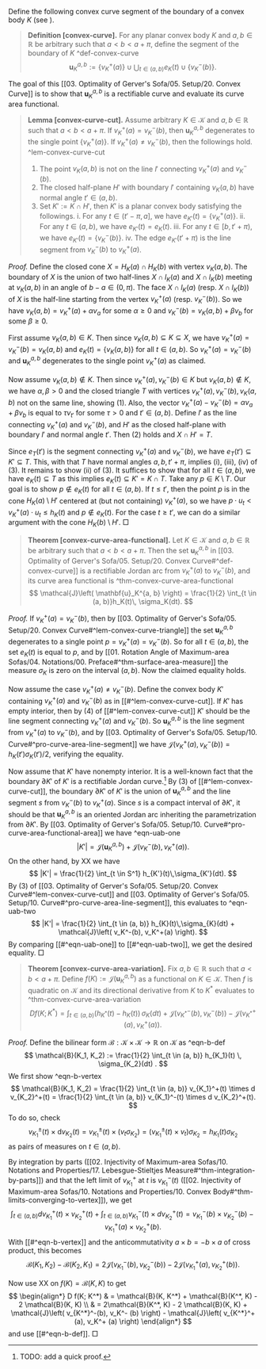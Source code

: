 Define the following convex curve segment of the boundary of a convex body $K$ (see ).

> __Definition [convex-curve].__ For any planar convex body $K$ and $a, b \in \mathbb{R}$ be arbitrary such that $a < b < a + \pi$, define the segment of the boundary of $K$ ^def-convex-curve
$$
\mathbf{u}_K^{a, b} := \left\{ v_K^+(a) \right\} \cup \bigcup_{t \in (a, b)} e_K(t) \cup \left\{ v_K^-(b) \right\}.
$$

The goal of this [[03. Optimality of Gerver's Sofa/05. Setup/20. Convex Curve]] is to show that $\mathbf{u}_K^{a, b}$ is a rectifiable curve and evaluate its curve area functional.

> __Lemma [convex-curve-cut].__ Assume arbitrary $K \in \mathcal{K}$ and $a, b \in \mathbb{R}$ such that $a < b < a + \pi$. If $v_K^+(a) = v_K^-(b)$, then $\mathbf{u}_K^{a, b}$ degenerates to the single point $\left\{ v_K^+(a) \right\}$. If $v_K^+(a) \neq v_K^-(b)$, then the followings hold. ^lem-convex-curve-cut
> 
> 1. The point $v_K(a, b)$ is not on the line $l'$ connecting $v_K^+(a)$ and $v_K^-(b)$.
> 2. The closed half-plane $H'$ with boundary $l'$ containing $v_K(a, b)$ have normal angle $t' \in (a, b)$.
> 3. Set $K' := K \cap H'$, then $K'$ is a planar convex body satisfying the followings.
> 	i. For any $t \in (t' - \pi, a]$, we have $e_{K'}(t) = \left\{ v_K^+(a) \right\}$.
> 	ii. For any $t \in (a, b)$, we have $e_{K'}(t) = e_K(t)$.
> 	iii. For any $t \in [b, t' + \pi)$, we have $e_{K'}(t) = \left\{ v_K^-(b) \right\}$.
> 	iv. The edge $e_{K'}(t' + \pi)$ is the line segment from $v_K^-(b)$ to $v_K^+(a)$.

_Proof._ Define the closed cone $X = H_K(a) \cap H_K(b)$ with vertex $v_K(a, b)$. The boundary of $X$ is the union of two half-lines $X \cap l_K(a)$ and $X \cap l_K(b)$ meeting at $v_K(a, b)$ in an angle of $b-a \in (0, \pi)$. The face $X \cap l_K(a)$ (resp. $X \cap l_K(b)$) of $X$ is the half-line starting from the vertex $v_K^+(a)$ (resp. $v_K^-(b)$). So we have $v_K(a, b) = v_K^+(a) + \alpha v_a$ for some $\alpha \geq 0$ and $v_K^-(b) = v_K(a, b) + \beta v_b$ for some $\beta \geq 0$.

First assume $v_K(a, b) \in K$. Then since $v_K(a, b) \subseteq K \subseteq X$, we have $v_K^+(a) = v_K^-(b) = v_K(a, b)$ and $e_K(t) = \left\{ v_K(a, b) \right\}$ for all $t \in (a, b)$. So $v_K^+(a) = v_K^-(b)$ and $\mathbf{u}_K^{a, b}$ degenerates to the single point $v_K^+(a)$ as claimed.

Now assume $v_K(a, b) \not\in K$. Then since $v_K^+(a), v_K^-(b) \in K$ but $v_K(a, b) \not\in K$, we have $\alpha, \beta > 0$ and the closed triangle $T$ with vertices $v_K^+(a), v_K^-(b), v_K(a, b)$ not on the same line, showing (1). Also, the vector $v_K^+(a) - v_K^-(b) = \alpha v_a + \beta v_b$ is equal to $\tau v_{t'}$ for some $\tau > 0$ and $t' \in (a, b)$. Define $l'$ as the line connecting $v_K^+(a)$ and $v_K^-(b)$, and $H'$ as the closed half-plane with boundary $l'$ and normal angle $t'$. Then (2) holds and $X \cap H' = T$.

Since $e_T(t')$ is the segment connecting $v_K^+(a)$ and $v_K^-(b)$, we have $e_T(t') \subseteq K' \subseteq T$. This, with that $T$ have normal angles $a, b, t' + \pi$, implies (i), (iii), (iv) of (3). It remains to show (ii) of (3). It suffices to show that for all $t \in (a, b)$, we have $e_K(t) \subseteq T$ as this implies $e_K(t) \subseteq K' = K \cap T$. Take any $p \in K \setminus T$. Our goal is to show $p \not\in e_K(t)$ for all $t \in (a, b)$. If $t \leq t'$, then the point $p$ is in the cone $H_K(a) \setminus H'$ centered at (but not containing) $v_K^+(a)$, so we have $p \cdot u_t < v_K^+(a) \cdot u_t \leq h_K(t)$ and $p \not\in e_K(t)$. For the case $t \geq t'$, we can do a similar argument with the cone $H_K(b) \setminus H'$. □

> __Theorem [convex-curve-area-functional].__ Let $K \in \mathcal{K}$ and $a, b \in \mathbb{R}$ be arbitrary such that $a < b < a + \pi$. Then the set $\mathbf{u}_K^{a, b}$ in [[03. Optimality of Gerver's Sofa/05. Setup/20. Convex Curve#^def-convex-curve]] is a rectifiable Jordan arc from $v_K^+(a)$ to $v_K^-(b)$, and its curve area functional is ^thm-convex-curve-area-functional
$$
\mathcal{J}\left( \mathbf{u}_K^{a, b} \right) = \frac{1}{2} \int_{t \in (a, b)}h_K(t)\, \sigma_K(dt).
$$

_Proof._ If $v_K^+(a) = v_K^-(b)$, then by [[03. Optimality of Gerver's Sofa/05. Setup/20. Convex Curve#^lem-convex-curve-triangle]] the set $\mathbf{u}_K^{a, b}$ degenerates to a single point $p= v_K^+(a) = v_K^-(b)$. So for all $t \in (a, b)$, the set $e_K(t)$ is equal to $p$, and by [[01. Rotation Angle of Maximum-area Sofas/04. Notations/00. Preface#^thm-surface-area-measure]] the measure $\sigma_K$ is zero on the interval $(a, b)$. Now the claimed equality holds.

Now assume the case $v_K^+(a) \neq v_K^-(b)$. Define the convex body $K'$ containing $v_K^+(a)$ and $v_K^-(b)$ as in [[#^lem-convex-curve-cut]]. If $K'$ has empty interior, then by (4) of [[#^lem-convex-curve-cut]] $K'$ should be the line segment connecting $v_K^+(a)$ and $v_K^-(b)$. So $\mathbf{u}_K^{a, b}$ is the line segment from $v_K^+(a)$ to $v_K^-(b)$, and by [[03. Optimality of Gerver's Sofa/05. Setup/10. Curve#^pro-curve-area-line-segment]] we have $\mathcal{J}(v_K^+(a), v_K^-(b)) = h_K(t') \sigma_K(t') / 2$, verifying the equality.

Now assume that $K'$ have nonempty interior. It is a well-known fact that the boundary $\partial K'$ of $K'$ is a rectifiable Jordan curve.[^convex-body-parametrization] By (3) of [[#^lem-convex-curve-cut]], the boundary $\partial K'$ of $K'$ is the union of $\mathbf{u}_K^{a, b}$ and the line segment $s$ from $v_K^-(b)$ to $v_K^+(a)$. Since $s$ is a compact interval of $\partial K'$, it should be that $\mathbf{u}_K^{a, b}$ is an oriented Jordan arc inheriting the parametrization from $\partial K'$. By [[03. Optimality of Gerver's Sofa/05. Setup/10. Curve#^pro-curve-area-functional-area]] we have ^eqn-uab-one
$$
|K'| = \mathcal{J}\left( \mathbf{u}_K^{a, b} \right) + \mathcal{J}\left( v_K^-(b), v_K^+(a) \right) .
$$
On the other hand, by XX we have
$$
|K'| = \frac{1}{2} \int_{t \in S^1} h_{K'}(t)\,\sigma_{K'}(dt).
$$
By (3) of [[03. Optimality of Gerver's Sofa/05. Setup/20. Convex Curve#^lem-convex-curve-cut]] and [[03. Optimality of Gerver's Sofa/05. Setup/10. Curve#^pro-curve-area-line-segment]], this evaluates to ^eqn-uab-two
$$
|K'| = \frac{1}{2} \int_{t \in (a, b)} h_{K}(t)\,\sigma_{K}(dt) + \mathcal{J}\left( v_K^-(b), v_K^+(a) \right).
$$
By comparing [[#^eqn-uab-one]] to [[#^eqn-uab-two]], we get the desired equality. □

> __Theorem [convex-curve-area-variation].__ Fix $a, b \in \mathbb{R}$ such that $a < b < a + \pi$. Define $f(K) := \mathcal{J}\left( \mathbf{u}_K^{a, b} \right)$ as a functional on $K \in \mathcal{K}$. Then $f$ is quadratic on $\mathcal{K}$ and its directional derivative from $K$ to $K^*$ evaluates to ^thm-convex-curve-area-variation
$$
D f(K; K^*) = \int_{t \in (a, b)} \left( h_{K^*}(t) - h_K(t) \right) \, \sigma_{K}(dt) + \mathcal{J}\left( v_{K^*}^-(b), v_K^- (b) \right) - \mathcal{J}\left( v_{K^*}^+(a), v_K^+ (a) \right).
$$

_Proof._ Define the bilinear form $\mathcal{B} : \mathcal{K} \times \mathcal{K} \to \mathbb{R}$ on $\mathcal{K}$ as ^eqn-b-def
$$
\mathcal{B}(K_1, K_2) := \frac{1}{2} \int_{t \in (a, b)} h_{K_1}(t) \, \sigma_{K_2}(dt) .
$$
We first show ^eqn-b-vertex
$$
\mathcal{B}(K_1, K_2) = \frac{1}{2} \int_{t \in (a, b)} v_{K_1}^+(t) \times d v_{K_2}^+(t) = \frac{1}{2} \int_{t \in (a, b)} v_{K_1}^-(t) \times d v_{K_2}^+(t).
$$
To do so, check
$$
v_{K_1}^{\pm}(t) \times \textrm{d} v_{K_2}(t) = v_{K_1}^{\pm}(t) \times (v_t \sigma_{K_2}) = (v_{K_1}^{\pm}(t) \times v_t) \sigma_{K_2} = h_{K_1}(t) \sigma_{K_2}
$$
as pairs of measures on $t \in (a, b)$.

By integration by parts ([[02. Injectivity of Maximum-area Sofas/10. Notations and Properties/17. Lebesgue-Stieltjes Measure#^thm-integration-by-parts]]) and that the left limit of $v_{K_1}^+$ at $t$ is $v_{K_1}^-(t)$ ([[02. Injectivity of Maximum-area Sofas/10. Notations and Properties/10. Convex Body#^thm-limits-converging-to-vertex]]), we get
$$
\int_{t \in (a, b)} d v_{K_1}^+(t) \times v_{K_2}^+(t) + \int_{t \in (a, b)} v_{K_1}^-(t) \times d v_{K_2}^+(t) = v_{K_1}^-(b) \times v_{K_2}^-(b) - v_{K_1}^+(a) \times v_{K_2}^+(b).
$$
With [[#^eqn-b-vertex]] and the anticommutativity $a \times b = -b \times a$ of cross product, this becomes
$$
\mathcal{B}(K_1, K_2) - \mathcal{B}(K_2, K_1) = 2 \mathcal{J}(v_{K_1}^-(b), v_{K_2}^-(b)) - 2 \mathcal{J} (v_{K_1}^+(a), v_{K_2}^+(b)).
$$

Now use XX on $f(K) = \mathcal{B}(K, K)$ to get
$$
\begin{align*}
D f(K; K^*) & = \mathcal{B}(K, K^*) + \mathcal{B}(K^*, K) - 2 \mathcal{B}(K, K) \\
& = 2\mathcal{B}(K^*, K) - 2 \mathcal{B}(K, K) + \mathcal{J}\left( v_{K^*}^-(b), v_K^- (b) \right) - \mathcal{J}\left( v_{K^*}^+(a), v_K^+ (a) \right)
\end{align*}
$$
and use [[#^eqn-b-def]]. □

[^convex-body-parametrization]: TODO: add a quick proof.